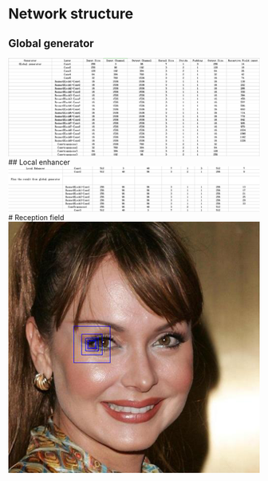 # Network structure
## Global generator
  <div align="center">
    <img src = '/Pix2pixHD/Figure/network structure1.png'>
  </div>
## Local enhancer
  <div align="center">
    <img src = '/Pix2pixHD/Figure/network structure3.png'>
  </div>
# Reception field
  <div align="center">
    <img src = '/t-sne/Figure/reception field.png'>
  </div>

